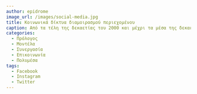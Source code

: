 ```yaml
---
author: epidrome
image_url: /images/social-media.jpg
title: Κοινωνικά δίκτυα διαμοιρασμού περιεχομένου
caption: Από τα τέλη της δεκαετίας του 2000 και μέχρι τα μέσα της δεκαετίας του 2010, τα κοινωνικά δίκτυα όπως τα Facebook, Twitter, Instagram, κ.α., σε συνδυασμό με την διάδοση των έξυπνων κινητών τηλεφώνων είχαν γίνει ο ελάχιστος κοινός παρανομαστής για τους περισσότερους χρήστες ανεξάρτητα από δημογραφικά ή άλλα χαρακτηριστικά. Η ευχρηστία τους σε συνδυασμό με τους εθιστικούς αλγόριθμους προβολής σχετικού περιεχομένου και την άμεση συνεχή επικοινωνία διαμόρφωσαν μια μοντέρνα εκδοχή του ψηφιακού αλφαβητισμού που διαφέρει σημαντικά από το αρχικό και περισσότερο παραγωγικό όραμα για τους υπολογιστές. 
categories:
  - Πρόλογος
  - Μοντέλα
  - Συνεργασία
  - Επικοινωνία
  - Πολυμέσα
tags:
  - Facebook
  - Instagram
  - Twitter
---
```

